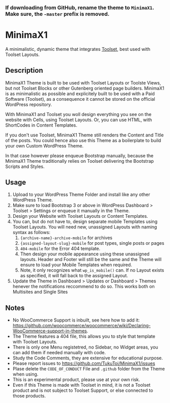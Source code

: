 ### If downloading from GitHub, rename the theme to `MinimaX1`. Make sure, the `-master` prefix is removed.

# MinimaX1

A minimalistic, dynamic theme that integrates [Toolset](https://toolset.com/), best used with Toolset Layouts.

## Description

MinimaX1 Theme is built to be used with Toolset Layouts or Toolste Views, but not Toolset Blocks or other Gutenberg oriented page builders.
MinimaX1 is as minimalistic as possible and explicitely built to be used with a Paid Software (Toolset), as a consequence it cannot be stored on the official WordPress repository.

With MinimaX1 and Toolset you woll design everything you see on the website with Cells, using Toolset Layouts.
Or, you can use HTML, with ShortCodes in Content Templates.

If you don't use Toolset, MinimaX1 Theme still renders the Content and Title of the posts.
You could hence also use this Theme as a boilerplate to build your own Custom WordPress Theme.

In that case however please enqueue Bootstrap manually, because the MinimaX1 Theme traditionally relies on Toolset delivering the Bootstrap Scripts and Styles.

## Usage

1. Upload to your WordPress Theme Folder and install like any other WordPress Theme.
2. Make sure to load Bootstrap 3 or above in WordPress Dashboard > Toolset > Settings or enqueue it manually in the Theme. 
3. Design your Website with Toolset Layouts or Content Templates.
4. You can, but do not have to, design separate mobile Templates using Toolset Layouts. You will need new, unassigned Layouts with naming syntax as follows: 
    1. `{archive-name}-archive-mobile` for archives 
    2. `{assigned-layout-slug}-mobile` for post types, single posts or pages  
    3. `404-mobile` for the Error 404 template. 
    4. Then design your mobile appearance using these unassigned layouts. Header and Footer will still be the same and the Theme will ensure to load your Mobile Templates when required. 
    5. Note, it only recognizes what `wp_is_mobile()` can. If no Layout exists as specified, it will fall back to the assigned Layout.
5. Update the Theme in Dashboard > Updates or Dashboard > Themes henever the notifications reccommend to do so. This works both on Multisites and Single Sites

## Notes

- No WooCommerce Support is inbuilt, see here how to add it: https://github.com/woocommerce/woocommerce/wiki/Declaring-WooCommerce-support-in-themes.
- The Theme features a 404 file, this allows you to style that template with Toolset Layouts.
- There is only one Menu registetred, no Sidebar, no Widget areas, you can add them if needed manually with code.
- Study the Code Comments, they are extensive for educational purpose.
- Please report issues to https://github.com/TukuToi/MinimaX1/issues
- Plase delete the `CODE_OF_CONDUCT` File and `.github` folder from the Theme when using.
- This is an experimental product, please use at your own risk.
- Even if this Theme is made with Toolset in mind, it is not a Toolset product and is not subject to Toolset Support, or else connected to those products. 
